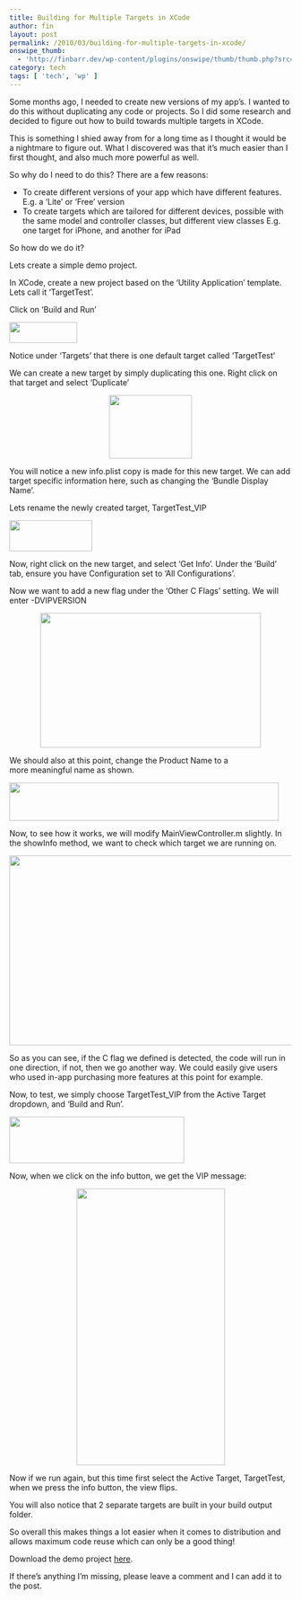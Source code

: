 ```yaml
---
title: Building for Multiple Targets in XCode
author: fin
layout: post
permalink: /2010/03/building-for-multiple-targets-in-xcode/
onswipe_thumb:
  - 'http://finbarr.dev/wp-content/plugins/onswipe/thumb/thumb.php?src=http://finbarr.dev/wp-content/uploads/2010/03/Screen-shot-2010-03-18-at-23.38.12.png&amp;w=600&amp;h=800&amp;zc=1&amp;q=75&amp;f=0'
category: tech
tags: [ 'tech', 'wp' ]
---
```

Some months ago, I needed to create new versions of my app&#8217;s. I wanted to do this without duplicating any code or projects. <!--more-->So I did some research and decided to figure out how to build towards multiple targets in XCode.

This is something I shied away from for a long time as I thought it would be a nightmare to figure out. What I discovered was that it&#8217;s much easier than I first thought, and also much more powerful as well.

So why do I need to do this? There are a few reasons:

  * To create different versions of your app which have different features. E.g. a &#8216;Lite&#8217; or &#8216;Free&#8217; version
  * To create targets which are tailored for different devices, possible with the same model and controller classes, but different view classes E.g. one target for iPhone, and another for iPad

So how do we do it?

Lets create a simple demo project.

In XCode, create a new project based on the &#8216;Utility Application&#8217; template. Lets call it &#8216;TargetTest&#8217;.

Click on &#8216;Build and Run&#8217;

<img class="aligncenter size-full wp-image-61" title="Target1" src="http://finbarr.dev/wp-content/uploads/2010/03/Screen-shot-2010-03-18-at-23.12.24.png" alt="" width="121" height="37" />

Notice under &#8216;Targets&#8217; that there is one default target called &#8216;TargetTest&#8217;

We can create a new target by simply duplicating this one. Right click on that target and select &#8216;Duplicate&#8217;

<p style="text-align: center;">
  <img class="size-full wp-image-63 aligncenter" title="Duplicate Targets" src="http://finbarr.dev/wp-content/uploads/2010/03/Screen-shot-2010-03-18-at-23.15.15.png" alt="" width="148" height="113" />
</p>

<p style="text-align: left;">
  You will notice a new info.plist copy is made for this new target. We can add target specific information here, such as changing the &#8216;Bundle Display Name&#8217;.
</p>

<p style="text-align: left;">
  Lets rename the newly created target, TargetTest_VIP
</p>

<p style="text-align: left;">
  <img class="aligncenter size-full wp-image-65" title="Rename Target" src="http://finbarr.dev/wp-content/uploads/2010/03/Screen-shot-2010-03-18-at-23.24.17.png" alt="" width="148" height="55" />
</p>

<p style="text-align: left;">
  Now, right click on the new target, and select &#8216;Get Info&#8217;. Under the &#8216;Build&#8217; tab, ensure you have Configuration set to &#8216;All Configurations&#8217;.
</p>

<p style="text-align: left;">
  Now we want to add a new flag under the &#8216;Other C Flags&#8217; setting. We will enter -DVIPVERSION
</p>

<p style="text-align: center;">
  <img class="size-full wp-image-66 aligncenter" title="Other C Flags" src="http://finbarr.dev/wp-content/uploads/2010/03/Screen-shot-2010-03-18-at-23.27.27.png" alt="" width="394" height="240" />
</p>

<p style="text-align: left;">
  We should also at this point, change the Product Name to a more meaningful name as shown.
</p>

<p style="text-align: left;">
  <img class="aligncenter size-full wp-image-67" title="Target Name" src="http://finbarr.dev/wp-content/uploads/2010/03/Screen-shot-2010-03-18-at-23.29.31.png" alt="" width="481" height="68" />
</p>

<p style="text-align: left;">
  Now, to see how it works, we will modify MainViewController.m slightly. In the showInfo method, we want to check which target we are running on.
</p>

<p style="text-align: left;">
  <img class="aligncenter size-full wp-image-68" title="Target ifdef" src="http://finbarr.dev/wp-content/uploads/2010/03/Screen-shot-2010-03-18-at-23.31.44.png" alt="" width="633" height="338" />
</p>

<p style="text-align: left;">
  So as you can see, if the C flag we defined is detected, the code will run in one direction, if not, then we go another way. We could easily give users who used in-app purchasing more features at this point for example.
</p>

<p style="text-align: left;">
  Now, to test, we simply choose TargetTest_VIP from the Active Target dropdown, and &#8216;Build and Run&#8217;.
</p>

<p style="text-align: left;">
  <img class="aligncenter size-full wp-image-69" title="Active Target" src="http://finbarr.dev/wp-content/uploads/2010/03/Screen-shot-2010-03-18-at-23.35.58.png" alt="" width="312" height="83" />
</p>

<p style="text-align: left;">
  Now, when we click on the info button, we get the VIP message:
</p>

<p style="text-align: center;">
  <img class="aligncenter size-full wp-image-70" title="VIP" src="http://finbarr.dev/wp-content/uploads/2010/03/Screen-shot-2010-03-18-at-23.38.12.png" alt="" width="265" height="493" />
</p>

<p style="text-align: left;">
  <p style="text-align: left;">
    Now if we run again, but this time first select the Active Target, TargetTest, when we press the info button, the view flips.
  </p>

  <p style="text-align: left;">
    You will also notice that 2 separate targets are built in your build output folder.
  </p>

  <p style="text-align: left;">
    So overall this makes things a lot easier when it comes to distribution and allows maximum code reuse which can only be a good thing!
  </p>

  <p style="text-align: left;">
    Download the demo project <a href="http://finbarr.dev/files/demos/TargetTestDemo.zip">here</a>.
  </p>

  <p style="text-align: left;">
    If there&#8217;s anything I&#8217;m missing, please leave a comment and I can add it to the post.
  </p>

  <p style="text-align: left;">

